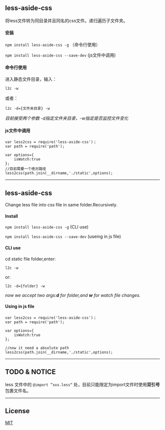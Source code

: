 ## less-aside-css

 将less文件转为同目录并且同名的css文件。递归遍历子文件夹。


#### 安装 
 
 `npm install less-aside-css -g` （命令行使用）
 
 `npm install less-aside-css --save-dev` (js文件中调用)
 
#### 命令行使用 
 
 进入静态文件目录，输入：
  
  `l2c -w`
 
 或者：
 
  `l2c -d={文件夹目录} -w`
  
  *目前接受两个参数 -d指定文件夹目录，-w指定是否监控文件变化*

 
#### js文件中调用 
 
    var less2css = require('less-aside-css')；
    var path = require('path');
   
    var options={
        isWatch:true
    };
    //目前需要一个绝对路径
    less2css(path.join(__dirname,'./static',options);
   
----

## less-aside-css

 Change less file into css file in same folder.Recursively.
 
#### Install
 
 `npm install less-aside-css -g` (CLI use)
 
 `npm install less-aside-css --save-dev` (useing in js file)
#### CLI use
 
 cd static file folder,enter:
 
 `l2c -w`
 
 or:
 
 `l2c -d={folder} -w`
 
 *now we accept two args:**d** for folder,and **w** for watch file changes.*
 
#### Using in js file
 
    var less2css = require('less-aside-css')；
    var path = require('path');
   
    var options={
        isWatch:true
    };
   
    //now it need a absolute path
    less2css(path.join(__dirname,'./static',options);


----

## TODO & NOTICE

less 文件中的 `@import ”xxx.less“` 处，目前只能限定为import文件时使用**双引号**包裹文件名。

----

## License

[MIT](LICENSE.md)